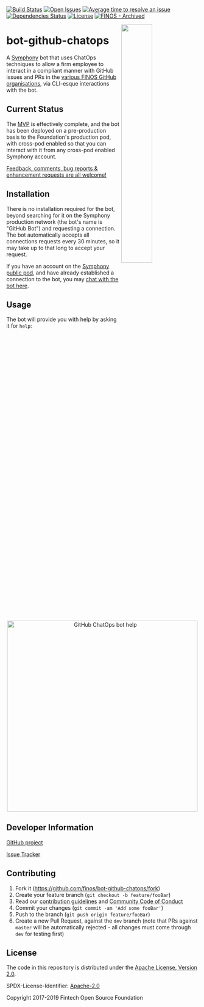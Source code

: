 [![Build Status](https://travis-ci.org/finos/bot-github-chatops.svg?branch=master)](https://travis-ci.org/finos-/bot-github-chatops)
[![Open Issues](https://img.shields.io/github/issues/finos/bot-github-chatops.svg)](https://github.com/finos/bot-github-chatops/issues)
[![Average time to resolve an issue](http://isitmaintained.com/badge/resolution/finos/bot-github-chatops.svg)](http://isitmaintained.com/project/finos/bot-github-chatops "Average time to resolve an issue")
[![Dependencies Status](https://versions.deps.co/finos/bot-github-chatops/status.svg)](https://versions.deps.co/finos/bot-github-chatops)
[![License](https://img.shields.io/github/license/finos/bot-github-chatops.svg)](https://github.com/finos/bot-github-chatops/blob/master/LICENSE)
[![FINOS - Archived](https://cdn.jsdelivr.net/gh/finos/contrib-toolbox@master/images/badge-archived.svg)](https://finosfoundation.atlassian.net/wiki/display/FINOS/Archived)

<img align="right" width="40%" src="https://www.finos.org/hubfs/FINOS/finos-logo/FINOS_Icon_Wordmark_Name_RGB_horizontal.png">

# bot-github-chatops

A [Symphony](http://www.symphony.com/) bot that uses ChatOps techniques to allow a firm employee to interact in a
compliant manner with GitHub issues and PRs in the [various FINOS GitHub organisations](https://finos.github.io/), via
CLI-esque interactions with the bot.

## Current Status

The [MVP](https://github.com/finos/bot-github-chatops/projects/1) is effectively complete, and the bot has been
deployed on a pre-production basis to the Foundation's production pod, with cross-pod enabled so that you can interact
with it from any cross-pod enabled Symphony account.

[Feedback, comments, bug reports & enhancement requests are all welcome!](https://github.com/finos/bot-github-chatops/issues)

## Installation

There is no installation required for the bot, beyond searching for it on the Symphony production network (the bot's
name is "GitHub Bot") and requesting a connection.  The bot automatically accepts all connections requests every 30
minutes, so it may take up to that long to accept your request.

If you have an account on the [Symphony public pod](https://my.symphony.com/), and have already established a connection
to the bot, you may [chat with the bot here](https://my.symphony.com/?embed/&module=im&userIds=73942156967980).

## Usage

The bot will provide you with help by asking it for `help`:

<p align="center">
  <img width="500px" alt="GitHub ChatOps bot help" src="https://raw.githubusercontent.com/finos/bot-github-chatops/master/bot-github-chatops-example.png"/>
</p>

## Developer Information

[GitHub project](https://github.com/finos/bot-github-chatops)

[Issue Tracker](https://github.com/finos/bot-github-chatops/issues)

## Contributing

1. Fork it (<https://github.com/finos/bot-github-chatops/fork>)
2. Create your feature branch (`git checkout -b feature/fooBar`)
3. Read our [contribution guidelines](.github/CONTRIBUTING.md) and [Community Code of Conduct](https://www.finos.org/code-of-conduct)
4. Commit your changes (`git commit -am 'Add some fooBar'`)
5. Push to the branch (`git push origin feature/fooBar`)
6. Create a new Pull Request, against the `dev` branch (note that PRs against `master` will be automatically rejected - all changes must come through `dev` for testing first)

## License

The code in this repository is distributed under the [Apache License, Version 2.0](http://www.apache.org/licenses/LICENSE-2.0).

SPDX-License-Identifier: [Apache-2.0](https://spdx.org/licenses/Apache-2.0)

Copyright 2017-2019 Fintech Open Source Foundation
